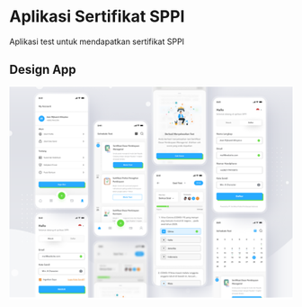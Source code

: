 # Aplikasi Sertifikat SPPI

Aplikasi test untuk mendapatkan sertifikat SPPI

## Design App

<img src="./documention/design.png" width="550"/>

<br> <br>
